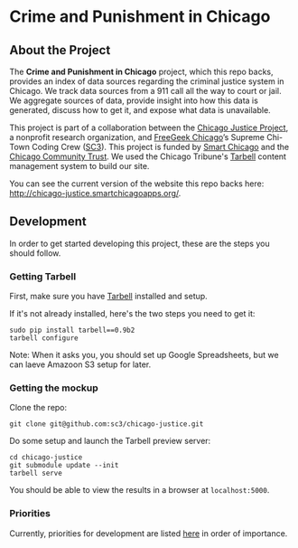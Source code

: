 Crime and Punishment in Chicago
===============

## About the Project

The <b>Crime and Punishment in Chicago</b> project, which this repo backs, provides an index of data sources regarding the criminal justice system in Chicago. We track data sources from a 911 call all the way to court or jail. We aggregate sources of data, provide insight into how this data is generated, discuss how to get it, and expose what data is unavailable. 

This project is part of a collaboration between the <a href="http://chicagojustice.org/">Chicago Justice Project</a>, a nonprofit research organization, and <a href="http://freegeekchicago.org">FreeGeek Chicago</a>’s Supreme Chi-Town Coding Crew (<a href="https://github.com/sc3/sc3">SC3</a>). This project is funded by <a href="http://www.smartchicagocollaborative.org/">Smart Chicago</a> and the <a href="http://www.cct.org/">Chicago Community Trust</a>. We used the Chicago Tribune's <a href="http://tarbell.tribapps.com/">Tarbell</a> content management system to build our site.
 

You can see the current version of the website this repo backs here: http://chicago-justice.smartchicagoapps.org/.




## Development

In order to get started developing this project, these are the steps you should follow.

### Getting Tarbell
First, make sure you have [Tarbell](http://tarbell.tribapps.com/) installed and setup. 

If it's not already installed, here's the two steps you need to get it:  

    sudo pip install tarbell==0.9b2  
    tarbell configure  

Note: When it asks you, you should set up Google Spreadsheets, but we can laeve Amazoon S3 setup for later.

### Getting the mockup

Clone the repo:  

    git clone git@github.com:sc3/chicago-justice.git

Do some setup and launch the Tarbell preview server:  

    cd chicago-justice  
    git submodule update --init  
    tarbell serve  

You should be able to view the results in a browser at `localhost:5000`.


### Priorities


Currently, priorities for development are listed [here](https://github.com/sc3/chicago-justice/issues?labels=priority&page=1&state=open&direction=asc) in order of importance.
